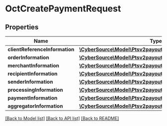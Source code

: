 # OctCreatePaymentRequest

## Properties
Name | Type | Description | Notes
------------ | ------------- | ------------- | -------------
**clientReferenceInformation** | [**\CyberSource\Model\Ptsv2payoutsClientReferenceInformation**](Ptsv2payoutsClientReferenceInformation.md) |  | [optional] 
**orderInformation** | [**\CyberSource\Model\Ptsv2payoutsOrderInformation**](Ptsv2payoutsOrderInformation.md) |  | [optional] 
**merchantInformation** | [**\CyberSource\Model\Ptsv2payoutsMerchantInformation**](Ptsv2payoutsMerchantInformation.md) |  | [optional] 
**recipientInformation** | [**\CyberSource\Model\Ptsv2payoutsRecipientInformation**](Ptsv2payoutsRecipientInformation.md) |  | [optional] 
**senderInformation** | [**\CyberSource\Model\Ptsv2payoutsSenderInformation**](Ptsv2payoutsSenderInformation.md) |  | [optional] 
**processingInformation** | [**\CyberSource\Model\Ptsv2payoutsProcessingInformation**](Ptsv2payoutsProcessingInformation.md) |  | [optional] 
**paymentInformation** | [**\CyberSource\Model\Ptsv2payoutsPaymentInformation**](Ptsv2payoutsPaymentInformation.md) |  | [optional] 
**aggregatorInformation** | [**\CyberSource\Model\Ptsv2payoutsAggregatorInformation**](Ptsv2payoutsAggregatorInformation.md) |  | [optional] 

[[Back to Model list]](../README.md#documentation-for-models) [[Back to API list]](../README.md#documentation-for-api-endpoints) [[Back to README]](../README.md)


